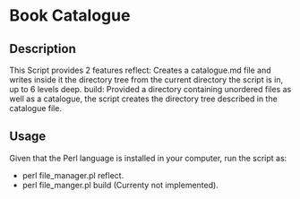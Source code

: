 # Book Catalogue

## Description
This Script provides 2 features
reflect: Creates a catalogue.md file and writes inside it the directory tree from the current directory the script is in, up to 6 levels deep.
build: Provided a directory containing unordered files as well as a catalogue, the script creates the directory tree described in the catalogue file. 

## Usage
Given that the  Perl language is installed in your computer, run the script as:
- perl file_manager.pl reflect.
- perl file_manger.pl build (Currenty not implemented).
